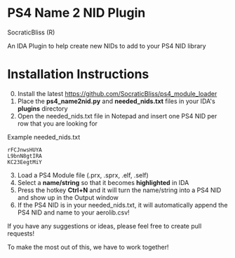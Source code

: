 # PS4 Name 2 NID Plugin

SocraticBliss (R)

An IDA Plugin to help create new NIDs to add to your PS4 NID library

# Installation Instructions
0) Install the latest https://github.com/SocraticBliss/ps4_module_loader
1) Place the **ps4_name2nid.py** and **needed_nids.txt** files in your IDA's **plugins** directory
2) Open the needed_nids.txt file in Notepad and insert one PS4 NID per row that you are looking for

Example needed_nids.txt
```
rFCJnwsHUYA
L9bnN8gtIRA
KC23EegtMiY
```
3) Load a PS4 Module file (.prx, .sprx, .elf, .self)
4) Select a **name/string** so that it becomes **highlighted** in IDA
5) Press the hotkey **Ctrl+N** and it will turn the name/string into a PS4 NID and show up in the Output window
6) If the PS4 NID is in your needed_nids.txt, it will automatically append the PS4 NID and name to your aerolib.csv!

If you have any suggestions or ideas, please feel free to create pull requests!

To make the most out of this, we have to work together!

